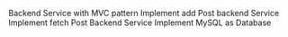 Backend Service with MVC pattern
Implement add Post backend Service
Implement fetch Post Backend Service
Implement MySQL as Database
